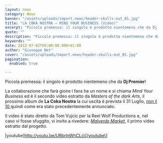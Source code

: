 ```yaml
---
layout: news
category: News
banner: "/assets/uploads/import.news/header-skulls-out_01.jpg"
title: "LA COKA NOSTRA – MIND YOUR BUSINESS (Video)"
excerpt: "Piccola premessa: il singolo è prodotto nientemeno che da Dj Premier! La collaborazione che farà gioire i fans ha un nome e si chiama  Mind Your Business ed è il secondo video estratto da Masters of the dark Arts, il prossimo album de La Coka Nostra la cui uscita è prevista il 31 Luglio, non [&hellip"
quote: ""
description: "Piccola premessa: il singolo è prodotto nientemeno che da Dj Premier! La collaborazione che farà gioire i fans ha un nome e si chiama  Mind Your Business ed è il secondo video estratto da Masters of the dark Arts, il prossimo album de La Coka Nostra la cui uscita è prevista il 31 Luglio, non [&hellip"
keywords: ""
date: 2012-07-02T00:00:00.000+01:00
author: "Giuseppe Net"
cover: "/assets/uploads/import.news/header-skulls-out_01.jpg"
pagination:
  enabled: true

---
```


Piccola premessa: il singolo è prodotto nientemeno che da **Dj Premier**!

La collaborazione che farà gioire i fans ha un nome e si chiama _Mind Your Business_ ed è il secondo video estratto da _Masters of the dark Arts_, il prossimo album de **La Coka Nostra** la cui uscita è prevista il 31 Luglio, [non il 10 ](https://hotmc.com/la-coka-nostra-release-date-copertina-e-tracklist-per-master-of-the-dark-arts/)quindi come era stato precedentemente annunciato.

Il video è stato diretto da Tom Vujcic per la Reel Wolf Productions e, nel caso vi fosse sfuggito, vi invito a rivedere: [_Malverde Market_](https://hotmc.com/nuovo-album-solista-per-ill-bill-primo-video-estratto-per-la-coka-nostra/), il primo video estratto dal progetto.

\[youtube\]http://youtu.be/URbrlnWhCLc\[/youtube\]